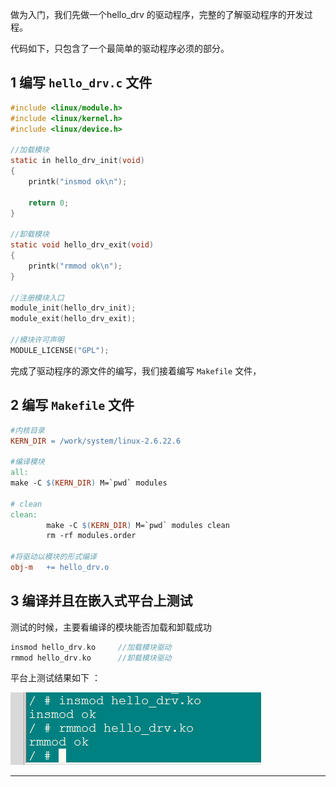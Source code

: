 
做为入门，我们先做一个hello_drv 的驱动程序，完整的了解驱动程序的开发过程。

代码如下，只包含了一个最简单的驱动程序必须的部分。

## 1 编写 `hello_drv.c` 文件  ##

```c
#include <linux/module.h>
#include <linux/kernel.h>
#include <linux/device.h>

//加载模块
static in hello_drv_init(void)
{
	printk("insmod ok\n");

	return 0;
}

//卸载模块
static void hello_drv_exit(void)
{
	printk("rmmod ok\n");
}

//注册模块入口
module_init(hello_drv_init);
module_exit(hello_drv_exit);

//模块许可声明
MODULE_LICENSE("GPL");
```

完成了驱动程序的源文件的编写，我们接着编写 `Makefile` 文件，

## 2 编写 `Makefile` 文件 ##

```Makefile
#内核目录
KERN_DIR = /work/system/linux-2.6.22.6

#编译模块
all:
make -C $(KERN_DIR) M=`pwd` modules

# clean
clean:
		make -C $(KERN_DIR) M=`pwd` modules clean
		rm -rf modules.order

#将驱动以模块的形式编译
obj-m	+= hello_drv.o
```

## 3 编译并且在嵌入式平台上测试 ##

测试的时候，主要看编译的模块能否加载和卸载成功

```c
insmod hello_drv.ko		//加载模块驱动
rmmod hello_drv.ko		//卸载模块驱动
```

平台上测试结果如下 ：

![first_drv](/images/chapter1/first_drv.png)

----------
